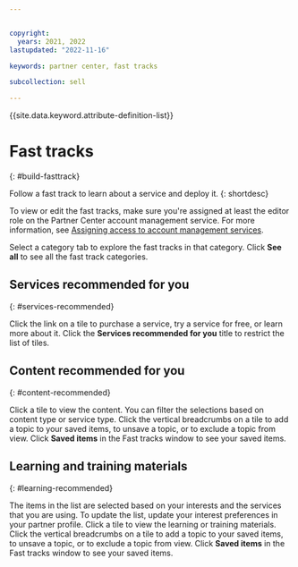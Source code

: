 ```yaml
---


copyright:
  years: 2021, 2022
lastupdated: "2022-11-16"

keywords: partner center, fast tracks

subcollection: sell

---
```


{{site.data.keyword.attribute-definition-list}}


# Fast tracks
{: #build-fasttrack}

Follow a fast track to learn about a service and deploy it.
{: shortdesc}

To view or edit the fast tracks, make sure you're assigned at least the editor role on the Partner Center account management service. For more information, see [Assigning access to account management services](/docs/account?topic=account-account-services#account-management-actions-roles).

Select a category tab to explore the fast tracks in that category. Click **See all** to see all the fast track categories.


## Services recommended for you
{: #services-recommended}

Click the link on a tile to purchase a service, try a service for free, or learn more about it. Click the **Services recommended for you** title to restrict the list of tiles.


## Content recommended for you
{: #content-recommended}

Click a tile to view the content. You can filter the selections based on content type or service type. Click the vertical breadcrumbs on a tile to add a topic to your saved items, to unsave a topic, or to exclude a topic from view. Click **Saved items** in the Fast tracks window to see your saved items.


## Learning and training materials
{: #learning-recommended}

The items in the list are selected based on your interests and the services that you are using. To update the list, update your interest preferences in your partner profile. Click a tile to view the learning or training materials. Click the vertical breadcrumbs on a tile to add a topic to your saved items, to unsave a topic, or to exclude a topic from view. Click **Saved items** in the Fast tracks window to see your saved items.

